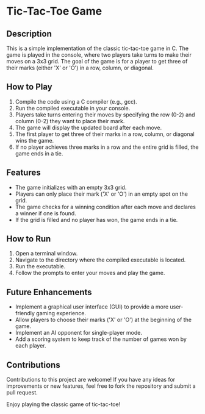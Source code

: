 # Tic-Tac-Toe Game

## Description
This is a simple implementation of the classic tic-tac-toe game in C. The game is played in the console, where two players take turns to make their moves on a 3x3 grid. The goal of the game is for a player to get three of their marks (either 'X' or 'O') in a row, column, or diagonal.

## How to Play
1. Compile the code using a C compiler (e.g., gcc).
2. Run the compiled executable in your console.
3. Players take turns entering their moves by specifying the row (0-2) and column (0-2) they want to place their mark.
4. The game will display the updated board after each move.
5. The first player to get three of their marks in a row, column, or diagonal wins the game.
6. If no player achieves three marks in a row and the entire grid is filled, the game ends in a tie.

## Features
- The game initializes with an empty 3x3 grid.
- Players can only place their mark ('X' or 'O') in an empty spot on the grid.
- The game checks for a winning condition after each move and declares a winner if one is found.
- If the grid is filled and no player has won, the game ends in a tie.

## How to Run
1. Open a terminal window.
2. Navigate to the directory where the compiled executable is located.
3. Run the executable.
4. Follow the prompts to enter your moves and play the game.

## Future Enhancements
- Implement a graphical user interface (GUI) to provide a more user-friendly gaming experience.
- Allow players to choose their marks ('X' or 'O') at the beginning of the game.
- Implement an AI opponent for single-player mode.
- Add a scoring system to keep track of the number of games won by each player.

## Contributions
Contributions to this project are welcome! If you have any ideas for improvements or new features, feel free to fork the repository and submit a pull request.

Enjoy playing the classic game of tic-tac-toe!

